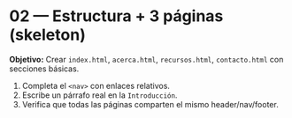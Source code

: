 # 02 — Estructura + 3 páginas (skeleton)
**Objetivo:** Crear `index.html`, `acerca.html`, `recursos.html`, `contacto.html` con secciones básicas.
1) Completa el `<nav>` con enlaces relativos.
2) Escribe un párrafo real en la `Introducción`.
3) Verifica que todas las páginas comparten el mismo header/nav/footer.
